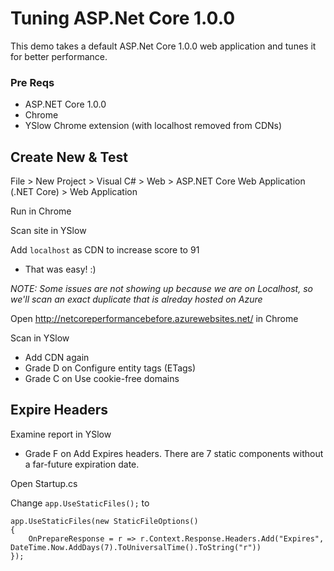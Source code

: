
# Tuning ASP.Net Core 1.0.0
This demo takes a default ASP.Net Core 1.0.0 web application and tunes it for better performance.

### Pre Reqs
* ASP.NET Core 1.0.0
* Chrome
* YSlow Chrome extension (with localhost removed from CDNs)

## Create New & Test
File > New Project > Visual C# > Web > ASP.NET Core Web Application (.NET Core) > Web Application

Run in Chrome

Scan site in YSlow

Add `localhost` as CDN to increase score to 91
* That was easy! :)

_NOTE: Some issues are not showing up because we are on Localhost, so we'll scan an exact duplicate that is alreday hosted on Azure_

Open http://netcoreperformancebefore.azurewebsites.net/ in Chrome

Scan in YSlow
* Add CDN again
* Grade D on Configure entity tags (ETags)
* Grade C on Use cookie-free domains

## Expire Headers
Examine report in YSlow
* Grade F on Add Expires headers. There are 7 static components without a far-future expiration date.

Open Startup.cs

Change `app.UseStaticFiles();` to
```
app.UseStaticFiles(new StaticFileOptions()
{
    OnPrepareResponse = r => r.Context.Response.Headers.Add("Expires", DateTime.Now.AddDays(7).ToUniversalTime().ToString("r"))
});
```
